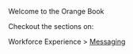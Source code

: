 Welcome to the Orange Book

Checkout the sections on:

Workforce Experience > [Messaging](we/Messaging.html)
